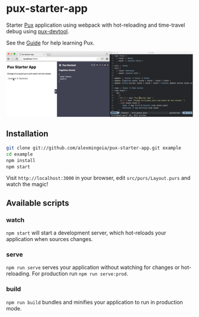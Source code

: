 # pux-starter-app

Starter [Pux](https://github.com/alexmingoia/purescript-pux/) application
using webpack with hot-reloading and
time-travel debug using
[pux-devtool](https://github.com/alexmingoia/pux-devtool).

See the [Guide](https://alexmingoia.github.io/purescript-pux) for help learning
Pux.

![Pux starter app animation](support/pux-starter-app.gif)

## Installation

```sh
git clone git://github.com/alexmingoia/pux-starter-app.git example
cd example
npm install
npm start
```

Visit `http://localhost:3000` in your browser, edit `src/purs/Layout.purs`
and watch the magic!

## Available scripts

### watch

`npm start` will start a development server, which hot-reloads your
application when sources changes.

### serve

`npm run serve` serves your application without watching for changes or hot-reloading. For
production run `npm run serve:prod`.

### build

`npm run build` bundles and minifies your application to run in production mode.
